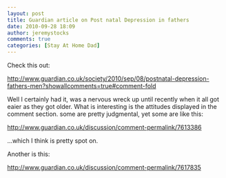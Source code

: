 ```yaml
---
layout: post
title: Guardian article on Post natal Depression in fathers
date: 2010-09-28 18:09
author: jeremystocks
comments: true
categories: [Stay At Home Dad]
---
```

Check this out:

http://www.guardian.co.uk/society/2010/sep/08/postnatal-depression-fathers-men?showallcomments=true#comment-fold

<p>Well I certainly had it, was a nervous wreck up until recently when it all got eaier as they got older. What is interesting is the attitudes displayed in the comment section. some are pretty judgmental, yet some are like this:

http://www.guardian.co.uk/discussion/comment-permalink/7613386

...which I think is pretty spot on.

Another is this:

http://www.guardian.co.uk/discussion/comment-permalink/7617835


</p>

